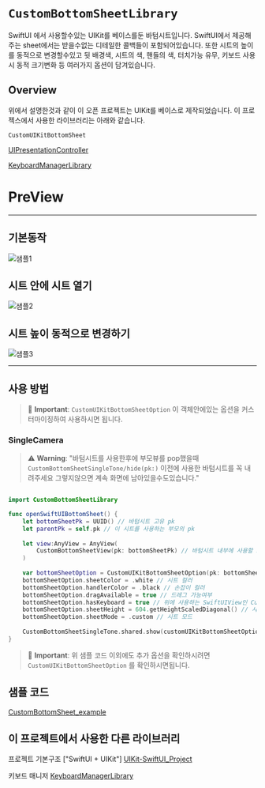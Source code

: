 # ``CustomBottomSheetLibrary``

SwiftUI 에서 사용할수있는 UIKit를 베이스를둔 바텀시트입니다.
SwiftUI에서 제공해주는 sheet에서는 받을수없는 디테일한 콜백들이 포함되어있습니다.
또한 시트의 높이를 동적으로 변경할수있고
뒷 배경색, 시트의 색, 핸들의 색, 터치가능 유무, 키보드 사용시 동적 크기변화 등 여러가지 옵션이 담겨있습니다.


## Overview

위에서 설명한것과 같이 이 오픈 프로젝트는 
UIKit를 베이스로 제작되었습니다.
이 프로젝스에서 사용한 라이브러리는 아래와 같습니다.

``CustomUIKitBottomSheet``

[UIPresentationController](https://developer.apple.com/documentation/uikit/uipresentationcontroller)

[KeyboardManagerLibrary](https://github.com/1domybest/KeyboardManagerLibrary)


# PreView
___
## 기본동작
![샘플1](sample1.gif)

## 시트 안에 시트 열기
![샘플2](sample2.gif)

## 시트 높이 동적으로 변경하기
![샘플3](sample3.gif)


___

## 사용 방법

> 🔴 **Important**:  ``CustomUIKitBottomSheetOption`` 이 객체안에있는 옵션을 커스터마이징하여 사용하시면 됩니다.


### SingleCamera
> ⚠️ **Warning**: "바텀시트를 사용한후에 부모뷰를 pop했을때 ``CustomBottomSheetSingleTone/hide(pk:)`` 
이전에 사용한 바텀시트를 꼭 내려주세요 그렇지않으면 계속 화면에 남아있을수도있습니다."


```swift

import CustomBottomSheetLibrary

func openSwiftUIBottomSheet() {
    let bottomSheetPk = UUID() // 바텀시트 고유 pk
    let parentPk = self.pk // 이 시트를 사용하는 부모의 pk
    
    let view:AnyView = AnyView(
        CustomBottomSheetView(pk: bottomSheetPk) // 바텀시트 내부에 사용할 SwiftUI View
    )
    
    var bottomSheetOption = CustomUIKitBottomSheetOption(pk: bottomSheetPk, someView: view)
    bottomSheetOption.sheetColor = .white // 시트 컬러
    bottomSheetOption.handlerColor = .black // 손잡이 컬러
    bottomSheetOption.dragAvailable = true // 드레그 가능여부
    bottomSheetOption.hasKeyboard = true // 위에 사용하는 SwiftUIView인 CustomBottomSheetView에 키보드가 있는지 여부
    bottomSheetOption.sheetHeight = 604.getHeightScaledDiagonal() // 시트 기본높이
    bottomSheetOption.sheetMode = .custom // 시트 모드
    
    CustomBottomSheetSingleTone.shared.show(customUIKitBottomSheetOption: bottomSheetOption, sheetPk: bottomSheetOption.pk, viewPk: parentPk) // 제공된 싱글톤 CustomBottomSheetSingleTone 을 사용하여 시트 오픈
}

```

> 🔴 **Important**:  위 샘플 코드 이외에도 추가 옵션을 확인하시려면 ``CustomUIKitBottomSheetOption`` 를 확인하시면됩니다.



## 샘플 코드
[CustomBottomSheet_example](https://github.com/1domybest/CustomBottomSheet_example)


## 이 프로젝트에서 사용한 다른 라이브러리

프로젝트 기본구조 ["SwiftUI + UIKit"]
[UIKit-SwiftUI_Project](https://github.com/1domybest/UIKit-SwiftUI_Project)


키보드 매니저
[KeyboardManagerLibrary](https://github.com/1domybest/KeyboardManagerLibrary)



